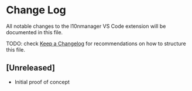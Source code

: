 # Change Log

All notable changes to the l10nmanager VS Code extension will be documented in this file.

TODO: check [Keep a Changelog](http://keepachangelog.com/) for recommendations on how to structure this file.

## [Unreleased]

- Initial proof of concept
